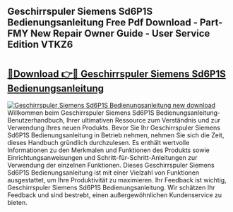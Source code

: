 ## Geschirrspuler Siemens Sd6P1S Bedienungsanleitung Free Pdf Download - Part-FMY New Repair Owner Guide - User Service Edition VTKZ6

# <h2><a href="http://df4bkz.blite.top/?on=Geschirrspuler+Siemens+Sd6P1S+Bedienungsanleitung">🔗Download 👉🔴 Geschirrspuler Siemens Sd6P1S Bedienungsanleitung</a></h2>

[![Geschirrspuler Siemens Sd6P1S Bedienungsanleitung new download](https://i.imgur.com/lujVjoI.png)](http://df4bkz.blite.top/?on=Geschirrspuler+Siemens+Sd6P1S+Bedienungsanleitung)
Willkommen beim Geschirrspuler Siemens Sd6P1S Bedienungsanleitung-Benutzerhandbuch, Ihrer ultimativen Ressource zum Verständnis und zur Verwendung Ihres neuen Produkts. Bevor Sie Ihr Geschirrspuler Siemens Sd6P1S Bedienungsanleitung in Betrieb nehmen, nehmen Sie sich die Zeit, dieses Handbuch gründlich durchzulesen. Es enthält wertvolle Informationen zu den Merkmalen und Funktionen des Produkts sowie Einrichtungsanweisungen und Schritt-für-Schritt-Anleitungen zur Verwendung der einzelnen Funktionen. Dieses Geschirrspuler Siemens Sd6P1S Bedienungsanleitung ist mit einer Vielzahl von Funktionen ausgestattet, um Ihre Produktivität zu maximieren. Ihr Feedback ist wichtig, Geschirrspuler Siemens Sd6P1S Bedienungsanleitung. Wir schätzen Ihr Feedback und sind bestrebt, einen außergewöhnlichen Kundenservice zu bieten.
